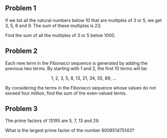 ## Problem 1
If we list all the natural numbers below 10 that are multiples of 3 or 5, we get 3, 5, 6 and 9. The sum of these multiples is 23.

Find the sum of all the multiples of 3 or 5 below 1000.

## Problem 2
Each new term in the Fibonacci sequence is generated by adding the previous two terms. By starting with 1 and 2, the first 10 terms will be:

<p align="center">1, 2, 3, 5, 8, 13, 21, 34, 55, 89, ...</p>

By considering the terms in the Fibonacci sequence whose values do not exceed four million, find the sum of the even-valued terms.

## Problem 3
The prime factors of 13195 are 5, 7, 13 and 29.

What is the largest prime factor of the number 600851475143?
